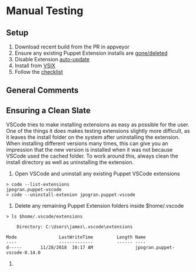 # Manual Testing

## Setup

1. Download recent build from the PR in appveyor
1. Ensure any existing Puppet Extension installs are [gone/deleted](#ensuring-a-clean-slate)
1. Disable Extension [auto-update](#disabling-autoupdate)
1. Install from [VSIX](https://code.visualstudio.com/docs/editor/extension-gallery#_install-from-a-vsix)
1. Follow the [checklist](/checklist.md)

## General Comments

## Ensuring a Clean Slate

VSCode tries to make installing extensions as easy as possible for the user. One of the things it does makes testing extensions slightly more difficult, as it leaves the install folder on the system after uninstalling the extension. When installing different versions many times, this can give you an impression that the new version is installed when it was not because VSCode used the cached folder. To work around this, always clean the install directory as well as uninstalling the extension.

1. Open VSCode and uninstall any existing Puppet VSCode extensions

```
> code --list-extensions
jpogran.puppet-vscode
> code --uninstall-extenion jpogran.puppet-vscode
```

1. Delete any remaining Puppet Extension folders inside $home/.vscode

```
> ls $home/.vscode/extensions

    Directory: C:\Users\james\.vscode\extensions

Mode                LastWriteTime         Length Name
----                -------------         ------ ----
d-----       11/28/2018  10:17 AM                jpogran.puppet-vscode-0.14.0
```

1.
